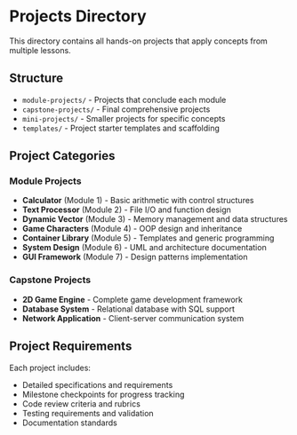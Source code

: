 # Projects Directory

This directory contains all hands-on projects that apply concepts from multiple lessons.

## Structure

- `module-projects/` - Projects that conclude each module
- `capstone-projects/` - Final comprehensive projects
- `mini-projects/` - Smaller projects for specific concepts
- `templates/` - Project starter templates and scaffolding

## Project Categories

### Module Projects
- **Calculator** (Module 1) - Basic arithmetic with control structures
- **Text Processor** (Module 2) - File I/O and function design
- **Dynamic Vector** (Module 3) - Memory management and data structures
- **Game Characters** (Module 4) - OOP design and inheritance
- **Container Library** (Module 5) - Templates and generic programming
- **System Design** (Module 6) - UML and architecture documentation
- **GUI Framework** (Module 7) - Design patterns implementation

### Capstone Projects
- **2D Game Engine** - Complete game development framework
- **Database System** - Relational database with SQL support
- **Network Application** - Client-server communication system

## Project Requirements

Each project includes:
- Detailed specifications and requirements
- Milestone checkpoints for progress tracking
- Code review criteria and rubrics
- Testing requirements and validation
- Documentation standards
